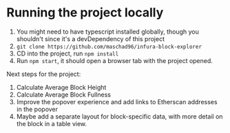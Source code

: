 # Running the project locally

1. You might need to have typescript installed globally, though you shouldn't since it's a devDependency of this project
2. `git clone https://github.com/maschad96/infura-block-explorer`
3. CD into the project, run `npm install`
4. Run `npm start`, it should open a browser tab with the project opened.

Next steps for the project:

1. Calculate Average Block Height
2. Calculate Average Block Fullness
3. Improve the popover experience and add links to Etherscan addresses in the popover
4. Maybe add a separate layout for block-specific data, with more detail on the block in a table view.
